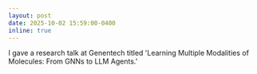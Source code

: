 ```yaml
---
layout: post
date: 2025-10-02 15:59:00-0400
inline: true
---
```


I gave a research talk at Genentech titled 'Learning Multiple Modalities of Molecules: From GNNs to LLM Agents.'
